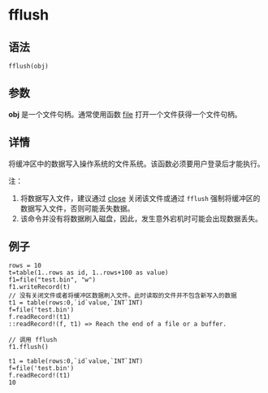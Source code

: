 # fflush

## 语法

`fflush(obj)`

## 参数

**obj** 是一个文件句柄。通常使用函数 [file](file.md)
打开一个文件获得一个文件句柄。

## 详情

将缓冲区中的数据写入操作系统的文件系统。该函数必须要用户登录后才能执行。

注：

1. 将数据写入文件，建议通过 [close](../c/close.md) 关闭该文件或通过 `fflush`
   强制将缓冲区的数据写入文件，否则可能丢失数据。
2. 该命令并没有将数据刷入磁盘，因此，发生意外宕机时可能会出现数据丢失。

## 例子

```
rows = 10
t=table(1..rows as id, 1..rows+100 as value)
f1=file("test.bin", "w")
f1.writeRecord(t)
// 没有关闭文件或者将缓冲区数据刷入文件。此时读取的文件并不包含新写入的数据
t1 = table(rows:0,`id`value,`INT`INT)
f=file('test.bin')
f.readRecord!(t1)
::readRecord!(f, t1) => Reach the end of a file or a buffer.

// 调用 fflush
f1.fflush()

t1 = table(rows:0,`id`value,`INT`INT)
f=file('test.bin')
f.readRecord!(t1)
10
```

